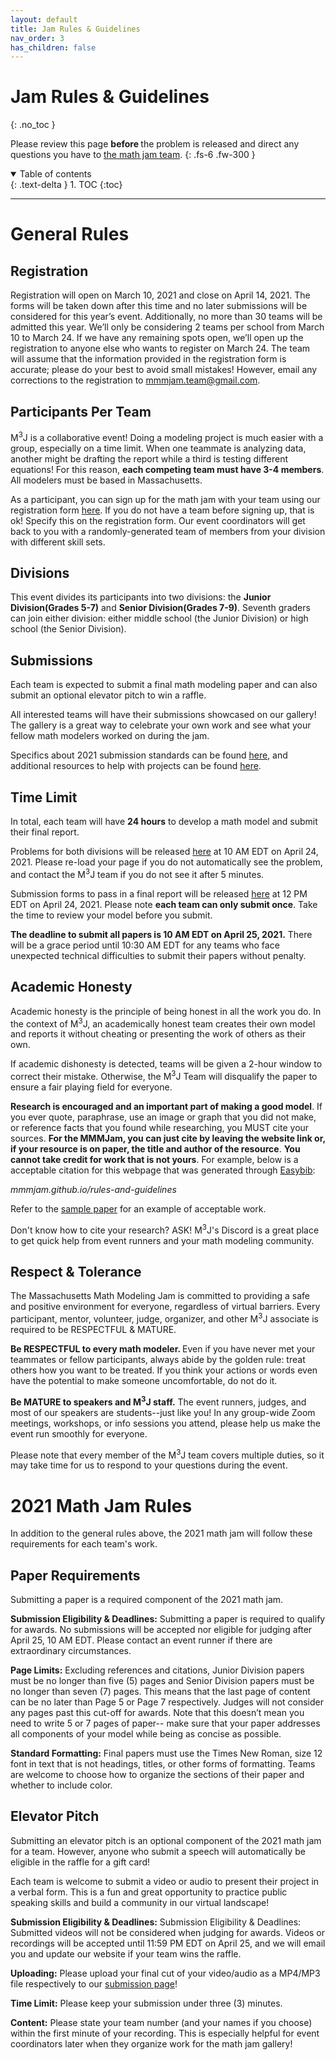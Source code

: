 ```yaml
---
layout: default
title: Jam Rules & Guidelines
nav_order: 3
has_children: false
---
```


# Jam Rules & Guidelines
{: .no_toc }

Please review this page <b> before </b> the problem is released and direct any questions you have to [the math jam team](mailto:mmmjam.team@gmail.com). 
{: .fs-6 .fw-300 }

<details open markdown="block">
  <summary>
    Table of contents
  </summary>
  {: .text-delta }
1. TOC
{:toc}
</details>

---

# General Rules


## Registration

Registration will open on March 10, 2021 and close on April 14, 2021. The forms will be taken down after this time and no later submissions will be considered for this year’s event. Additionally, no more than 30 teams will be admitted this year. We’ll only be considering 2 teams per school from March 10 to March 24. If we have any remaining spots open, we’ll open up the registration to anyone else who wants to register on March 24.
The team will assume that the information provided in the registration form is accurate; please do your best to avoid small mistakes! However, email any corrections to the registration to [mmmjam.team@gmail.com](mailto:mmmjam.team@gmail.com). 


## Participants Per Team

M<sup>3</sup>J is a collaborative event! Doing a modeling project is much easier with a group, especially on a time limit. When one teammate is analyzing data, another might be drafting the report while a third is testing different equations! For this reason, **each competing team must have 3-4 members**. All modelers must be based in Massachusetts.

As a participant, you can sign up for the math jam with your team using our registration form [here](http://wpi.qualtrics.com/jfe/form/SV_4JBDYhsAq8jDWzI). If you do not have a team before signing up, that is ok! Specify this on the registration form. Our event coordinators will get back to you with a randomly-generated team of members from your division with different skill sets. 

## Divisions

This event divides its participants into two divisions: the <b>Junior Division(Grades 5-7)</b> and <b>Senior Division(Grades 7-9)</b>. Seventh graders can join either division: either middle school (the Junior Division) or high school (the Senior Division).

## Submissions 

Each team is expected to submit a final math modeling paper and can also submit an optional elevator pitch to win a raffle.

All interested teams will have their submissions showcased on our gallery! The gallery is a great way to celebrate your own work and see what your fellow math modelers worked on during the jam.

Specifics about 2021 submission standards can be found [here](https://mmmjam.github.io/rules-and-guidelines/#2021-math-jam-rules), and additional resources to help with projects can be found [here](mmmjam.github.io/resources). 


## Time Limit

In total, each team will have <b>24 hours</b> to develop a math model and submit their final report. 

Problems for both divisions will be released [here](https://mmmjam.github.io/rules-2021/) at 10 AM EDT on April 24, 2021. Please re-load your page if you do not automatically see the problem, and contact the M<sup>3</sup>J team if you do not see it after 5 minutes. 

Submission forms to pass in a final report will be released [here](https://mmmjam.github.io/submission/) at 12 PM EDT on April 24, 2021. Please note **each team can only submit once**. Take the time to review your model before you submit. 

<b> The deadline to submit all papers is 10 AM EDT on April 25, 2021.</b> There will be a grace period until 10:30 AM EDT for any teams who face unexpected technical difficulties to submit their papers without penalty. 

## Academic Honesty

Academic honesty is the principle of being honest in all the work you do. In the context of M<sup>3</sup>J, an academically honest team creates their own model and reports it without cheating or presenting the work of others as their own.

If academic dishonesty is detected, teams will be given a 2-hour window to correct their mistake. Otherwise, the M<sup>3</sup>J Team will disqualify the paper to ensure a fair playing field for everyone. 

**Research is encouraged and an important part of making a good model**. If you ever quote, paraphrase, use an image or graph that you did not make, or reference facts that you found while researching, you MUST cite your sources. **For the MMMJam, you can just cite by leaving the website link or, if your resource is on paper, the title and author of the resource**. **You cannot take credit for work that is not yours**. For example, below is a acceptable citation for this webpage that was generated through [Easybib](https://www.easybib.com/):

<i>mmmjam.github.io/rules-and-guidelines</i>

<!-- <i>Team, MMMJ. “MMMJ Website .” M³J, 1 Jan. 2021, mmmjam.github.io/. </i> -->

Refer to the [sample paper](https://mmmjam.github.io/resources/#sample-paper) for an example of acceptable work. 

Don't know how to cite your research? ASK! M<sup>3</sup>J's Discord is a great place to get quick help from event runners and your math modeling community. 

## Respect & Tolerance

The Massachusetts Math Modeling Jam is committed to providing a safe and positive environment for everyone, regardless of virtual barriers. Every participant, mentor, volunteer, judge, organizer, and other M<sup>3</sup>J associate is required to be RESPECTFUL & MATURE.  

<b> Be RESPECTFUL to every math modeler. </b> Even if you have never met your teammates or fellow participants, always abide by the golden rule: treat others how you want to be treated. If you think your actions or words even have the potential to make someone uncomfortable, do not do it. 

<b> Be MATURE to speakers and M<sup>3</sup>J staff.</b> The event runners, judges, and most of our speakers are students--just like you! In any group-wide Zoom meetings, workshops, or info sessions you attend, please help us make the event run smoothly for everyone. 

Please note that every member of the M<sup>3</sup>J team covers multiple duties, so it may take time for us to respond to your questions during the event. 

# 2021 Math Jam Rules 

In addition to the general rules above, the 2021 math jam will follow these requirements for each team's work. 

## Paper Requirements 

Submitting a paper is a required component of the 2021 math jam. 


<b>Submission Eligibility & Deadlines:</b> Submitting a paper is required to qualify for awards. No submissions will be accepted nor eligible for judging after April 25, 10 AM EDT. Please contact an event runner if there are extraordinary circumstances. 

<b>Page Limits:</b> Excluding references and citations, Junior Division papers must be no longer than five (5) pages and Senior Division papers must be no longer than seven (7) pages. This means that the last page of content can be no later than Page 5 or Page 7 respectively. Judges will not consider any pages past this cut-off for awards. Note that this doesn’t mean you need to write 5 or 7 pages of paper-- make sure that your paper addresses all components of your model while being as concise as possible.

<b>Standard Formatting:</b> Final papers must use the Times New Roman, size 12 font in text that is not headings, titles, or other forms of formatting. Teams are welcome to choose how to organize the sections of their paper and whether to include color.


## Elevator Pitch

Submitting an elevator pitch is an optional component of the 2021 math jam for a team. However, anyone who submit a speech will automatically be eligible in the raffle for a gift card! 

Each team is welcome to submit a video or audio to present their project in a verbal form. This is a fun and great opportunity to practice  public speaking skills and build a community in our virtual landscape! 


<b>Submission Eligibility & Deadlines:</b> Submission Eligibility & Deadlines: Submitted videos will not be considered when judging for awards. Videos or recordings will be accepted until 11:59 PM EDT on April 25, and we will email you and update our website if your team wins the raffle.

<b>Uploading:</b> Please upload your final cut of your video/audio as a MP4/MP3 file respectively to our [submission page](https://mmmjam.github.io/submission/)! 

<b>Time Limit:</b> Please keep your submission under three (3) minutes.

<b>Content:</b> Please state your team number (and your names if you choose) within the first minute of your recording. This is especially helpful for event coordinators later when they organize work for the math jam gallery!